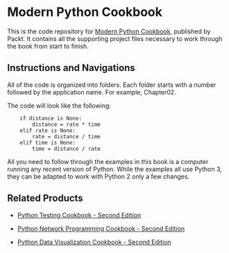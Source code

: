 # Modern Python Cookbook
This is the code repository for [Modern Python Cookbook](https://www.packtpub.com/application-development/modern-python-cookbook?utm_source=github&utm_medium=repository&utm_campaign=9781786469250), published by Packt. It contains all the supporting project files necessary to work through the book from start to finish.

## Instructions and Navigations
All of the code is organized into folders. Each folder starts with a number followed by the application name. For example, Chapter02.

The code will look like the following:
```
    if distance is None:
        distance = rate * time
    elif rate is None:
        rate = distance / time
    elif time is None:
        time = distance / rate
```

All you need to follow through the examples in this book is a computer running any recent version of Python. While the examples all use Python 3, they can be adapted to work with Python 2 only a few changes.

## Related Products
* [Python Testing Cookbook - Second Edition](https://www.packtpub.com/application-development/python-testing-cookbook-second-edition?utm_source=github&utm_medium=repository&utm_campaign=9781787122529)

* [Python Network Programming Cookbook - Second Edition](https://www.packtpub.com/networking-and-servers/python-network-programming-cookbook-second-edition?utm_source=github&utm_medium=repository&utm_campaign=9781786463999)

* [Python Data Visualization Cookbook - Second Edition](https://www.packtpub.com/big-data-and-business-intelligence/python-data-visualization-cookbook-second-edition?utm_source=github&utm_medium=repository&utm_campaign=9781784396695)
